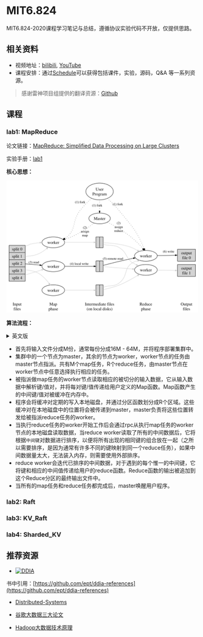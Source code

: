 # MIT6.824
MIT6.824-2020课程学习笔记与总结，遵循协议实验代码不开放，仅提供思路。

## 相关资料

- 视频地址：[bilibili](https://www.bilibili.com/video/BV1R7411t71W?from=search&seid=17665770671693338916), [YouTube](https://www.youtube.com/channel/UC_7WrbZTCODu1o_kfUMq88g/videos)
- 课程安排：通过[Schedule](https://pdos.csail.mit.edu/6.824/schedule.html)可以获得包括课件，实验，源码，Q&A 等一系列资源。

> 感谢雷神项目组提供的翻译资源：[Github](https://github.com/ivanallen/thor)

## 课程

### lab1: MapReduce

论文链接：[MapReduce: Simplified Data Processing on Large Clusters](./pdf/mapreduce.pdf)

实验手册：[lab1](lab1.md)

**核心思想：**

![mapreduce](./img/mapreduce.png)

**算法流程：**

<details><summary>英文版</summary>

- The MapReduce library in the user program first splits the input files into M pieces of typically 16 megabytes to 64 megabytes (MB) per piece (controllable by the user via an optional parameter). It then starts up many copies of the program on a cluster of machines.
- One of the copies of the program is special – the master. The rest are workers that are assigned work by the master. There are M map tasks and R reduce tasks to assign. The master picks idle workers and assigns each one a map task or a reduce task.
- A worker who is assigned a map task reads the contents of the corresponding input split. It parses key/value pairs out of the input data and passes each pair to the user-defined Map function. The intermediate key/value pairs produced by the Map function are buffered in memory.
- Periodically, the buffered pairs are written to local disk, partitioned into R regions by the partitioning function. The locations of these buffered pairs on the local disk are passed back to the master, who is responsible for forwarding these locations to the reduce workers.
- When a reduce worker is notified by the master about these locations, it uses remote procedure calls to read the buffered data from the local disks of the map workers. When a reduce worker has read all intermediate data, it sorts it by the intermediate keys so that all occurrences of the same key are grouped together. The sorting is needed because typically many different keys map to the same reduce task. If the amount of intermediate data is too large to fit in memory, an external sort is used.
- The reduce worker iterates over the sorted intermediate data and for each unique intermediate key encountered, it passes the key and the corresponding set of intermediate values to the user’s Reduce function. The output of the Reduce function is appended to a final output file for this reduce partition.
- When all map tasks and reduce tasks have been completed, the master wakes up the user program. At this point, the MapReduce call in the user program returns back to the user code.

</details>

- 首先将输入文件分成M份，通常每份分成16M - 64M，并将程序部署集群中。
- 集群中的一个节点为master，其余的节点为worker，worker节点的任务由master节点指派。共有M个map任务，R个reduce任务，由master节点在worker节点中任意选择执行相应的任务。
- 被指派做map任务的worker节点读取相应的被切分的输入数据，它从输入数据中解析键/值对，并将每对键/值传递给用户定义的Map函数。Map函数产生的中间键/值对被缓冲在内存中。
- 程序会将缓冲对定期的写入本地磁盘，并通过分区函数划分成R个区域。这些缓冲对在本地磁盘中的位置将会被传递到master，master负责将这些位置转发给被指派reduce任务的worker。
- 当执行reduce任务的worker开始工作后会通过rpc从执行map任务的worker节点的本地磁盘读取数据，当reduce worker读取了所有的中间数据后，它将根据`中间键`对数据进行排序，以便将所有出现的相同键的组合放在一起（之所以需要排序，是因为通常有许多不同的键映射到同一个reduce任务），如果中间数据量太大，无法装入内存，则需要使用外部排序。
- reduce worker会迭代已排序的中间数据，对于遇到的每个惟一的中间键，它将键和相应的中间值传递给用户的reduce函数。Reduce函数的输出被追加到这个Reduce分区的最终输出文件中。
- 当所有的map任务和reduce任务都完成后，master唤醒用户程序。

### lab2: Raft

### lab3: KV_Raft

### lab4: Sharded_KV

## 推荐资源

 - [![DDIA](https://img2.doubanio.com/view/subject/s/public/s29872642.jpg)](https://book.douban.com/subject/30329536//)

书中引用：[https://github.com/ept/ddia-references](https://github.com/ept/ddia-references)

- [Distributed-Systems](https://github.com/feixiao/Distributed-Systems)

- [谷歌大数据三大论文](https://www.jianshu.com/p/7df00b383fa1)
- [Hadoop大数据技术原理](https://www.bilibili.com/video/BV13i4y147nh?p=8)